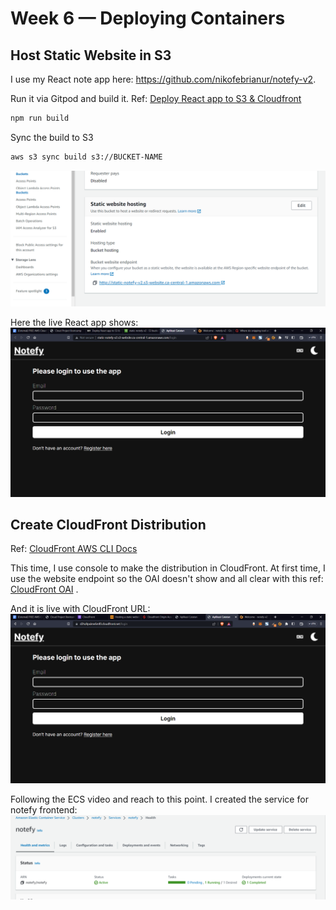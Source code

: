 # Week 6 — Deploying Containers

## Host Static Website in S3 
I use my React note app here: https://github.com/nikofebrianur/notefy-v2.

Run it via Gitpod and build it. Ref: [Deploy React app to S3 & Cloudfront](https://dev.to/karanpratapsingh/deploy-react-app-to-s3-cloudfront-1cao)
```sh
npm run build
```
Sync the build to S3
```sh
aws s3 sync build s3://BUCKET-NAME
```
![Success host static web in S3](https://github.com/nikofebrianur/aws-bootcamp-cruddur-2023/blob/main/journal/assets/week-6/url%20link%20static%20web.png)

Here the live React app shows:
![Live app](https://github.com/nikofebrianur/aws-bootcamp-cruddur-2023/blob/main/journal/assets/week-6/success%20host%20notefy%20react%20app%20in%20s3.png)

## Create CloudFront Distribution
Ref: [CloudFront AWS CLI Docs](https://docs.aws.amazon.com/cli/latest/reference/cloudfront/create-distribution.html)

This time, I use console to make the distribution in CloudFront.
At first time, I use the website endpoint so the OAI doesn't show and all clear with this ref: [CloudFront OAI](https://www.stormit.cloud/blog/cloudfront-origin-access-identity/)
[](https://github.com/nikofebrianur/aws-bootcamp-cruddur-2023/blob/main/journal/assets/week-6/use%20cloudfront.png).

And it is live with CloudFront URL:
![Live CloudFront](https://github.com/nikofebrianur/aws-bootcamp-cruddur-2023/blob/main/journal/assets/week-6/cloudfront%20url.png)

Following the ECS video and reach to this point. I created the service for notefy frontend:
![](https://github.com/nikofebrianur/aws-bootcamp-cruddur-2023/blob/main/journal/assets/week-6/svc%20notefy.png)
